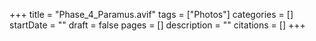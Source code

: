 +++
title = "Phase_4_Paramus.avif"
tags = ["Photos"]
categories = []
startDate = ""
draft = false
pages = []
description = ""
citations = []
+++
